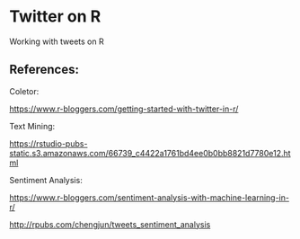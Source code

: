 # Twitter on R

Working with tweets on R

## References:

Coletor:

https://www.r-bloggers.com/getting-started-with-twitter-in-r/

Text Mining:

https://rstudio-pubs-static.s3.amazonaws.com/66739_c4422a1761bd4ee0b0bb8821d7780e12.html

Sentiment Analysis:

https://www.r-bloggers.com/sentiment-analysis-with-machine-learning-in-r/

http://rpubs.com/chengjun/tweets_sentiment_analysis